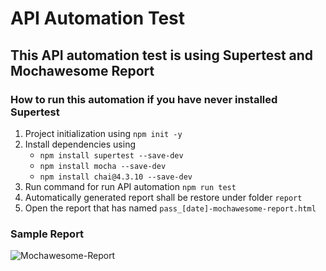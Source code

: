 # API Automation Test

## This API automation test is using Supertest and Mochawesome Report

### How to run this automation if you have never installed Supertest
1. Project initialization using `npm init -y`
2. Install dependencies using 
   - `npm install supertest --save-dev`
   - `npm install mocha --save-dev`
   - `npm install chai@4.3.10 --save-dev`
3. Run command for run API automation `npm run test`
4. Automatically generated report shall be restore under folder `report`
5. Open the report that has named `pass_[date]-mochawesome-report.html`

### Sample Report
![Mochawesome-Report](https://github.com/faisaladdien/APIAutomationTest/assets/56010789/beeacb3d-a3f9-40b9-9a81-aa9353fbf9a4)

